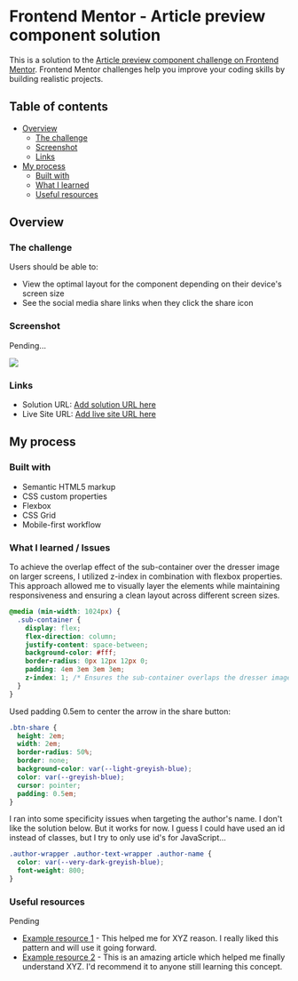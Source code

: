 # Frontend Mentor - Article preview component solution

This is a solution to the [Article preview component challenge on Frontend Mentor](https://www.frontendmentor.io/challenges/article-preview-component-dYBN_pYFT). Frontend Mentor challenges help you improve your coding skills by building realistic projects.

## Table of contents

- [Overview](#overview)
  - [The challenge](#the-challenge)
  - [Screenshot](#screenshot)
  - [Links](#links)
- [My process](#my-process)
  - [Built with](#built-with)
  - [What I learned](#what-i-learned)
  - [Useful resources](#useful-resources)

## Overview

### The challenge

Users should be able to:

- View the optimal layout for the component depending on their device's screen size
- See the social media share links when they click the share icon

### Screenshot

Pending...

![](./screenshot.jpg)

### Links

- Solution URL: [Add solution URL here](https://your-solution-url.com)
- Live Site URL: [Add live site URL here](https://your-live-site-url.com)

## My process

### Built with

- Semantic HTML5 markup
- CSS custom properties
- Flexbox
- CSS Grid
- Mobile-first workflow

### What I learned / Issues

To achieve the overlap effect of the sub-container over the dresser image on larger screens, I utilized z-index in combination with flexbox properties. This approach allowed me to visually layer the elements while maintaining responsiveness and ensuring a clean layout across different screen sizes.

```css
@media (min-width: 1024px) {
  .sub-container {
    display: flex;
    flex-direction: column;
    justify-content: space-between;
    background-color: #fff;
    border-radius: 0px 12px 12px 0;
    padding: 4em 3em 3em 3em;
    z-index: 1; /* Ensures the sub-container overlaps the dresser image */
  }
}
```

Used padding 0.5em to center the arrow in the share button:

```css
.btn-share {
  height: 2em;
  width: 2em;
  border-radius: 50%;
  border: none;
  background-color: var(--light-greyish-blue);
  color: var(--greyish-blue);
  cursor: pointer;
  padding: 0.5em;
}
```

I ran into some specificity issues when targeting the author's name. I don't like the solution below. But it works for now. I guess I could have used an id instead of classes, but I try to only use id's for JavaScript...

```css
.author-wrapper .author-text-wrapper .author-name {
  color: var(--very-dark-greyish-blue);
  font-weight: 800;
}
```

### Useful resources

Pending

- [Example resource 1](https://www.example.com) - This helped me for XYZ reason. I really liked this pattern and will use it going forward.
- [Example resource 2](https://www.example.com) - This is an amazing article which helped me finally understand XYZ. I'd recommend it to anyone still learning this concept.
